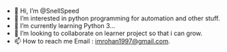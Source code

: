 - 👋 Hi, I’m @SnellSpeed
- 👀 I’m interested in python programming for automation and other stuff.
- 🌱 I’m currently learning Python 3...
- 💞️ I’m looking to collaborate on learner project so that i can grow.
- 📫 How to reach me  Email : imrohan1997@gmail.com.

<!---
SnellSpeed/SnellSpeed is a ✨ special ✨ repository because its `README.md` (this file) appears on your GitHub profile.
You can click the Preview link to take a look at your changes.
--->
